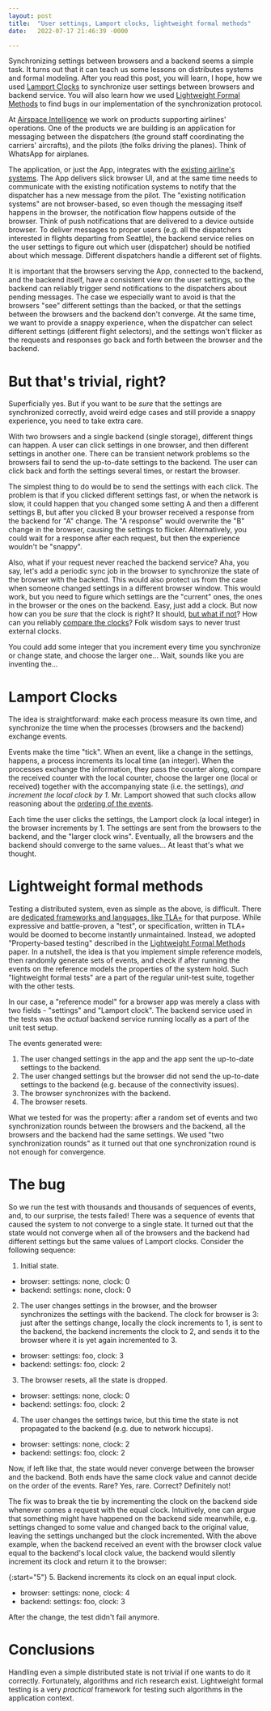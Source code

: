 ```yaml
---
layout: post
title:  "User settings, Lamport clocks, lightweight formal methods"
date:   2022-07-17 21:46:39 -0000

---
```


Synchronizing settings between browsers and a backend seems a simple task. It turns out that it can teach us some
lessons on distributes systems and formal modeling.  After you read this post, you will learn, I hope, how we used
[Lamport Clocks][ref_fowler] to synchronize user settings between browsers and backend service. You will also learn
how we used [Lightweight Formal Methods][ref_light_formal] to find bugs in our implementation of the synchronization
protocol.

At [Airspace Intelligence][ref_asi] we work on products supporting airlines' operations. One of the products we are
building is an application for messaging between the dispatchers (the ground staff coordinating the carriers'
aircrafts), and the pilots (the folks driving the planes). Think of WhatsApp for airplanes.

The application, or just the App, integrates with the [existing airline's systems][ref_acars].  The App delivers slick
browser UI, and at the same time needs to communicate with the existing notification systems to notify that the
dispatcher has a new message from the pilot. The "existing notification systems" are not browser-based, so even though
the messaging itself happens in the browser, the notification flow happens outside of the browser. Think of
push notifications that are delivered to a device outside browser. To deliver messages to proper users (e.g. all the
dispatchers interested in flights departing from Seattle), the backend service relies on the user settings to figure
out which user (dispatcher) should be notified about which message. Different dispatchers handle a different set of flights.

It is important that the browsers serving the App, connected to the backend, and the backend itself, have a consistent
view on the user settings,  so the backend can reliably trigger send notifications to the dispatchers about pending
messages. The case we especially want to avoid is that the browsers "see" different settings than the backed, or that
the settings between the browsers and the backend don't converge. At the same time, we want to provide a snappy
experience, when the dispatcher can select different settings (different flight selectors), and the settings won't
flicker as the requests and responses go back and forth between the browser and the backend.

# But that's trivial, right?

Superficially yes. But if you want to be _sure_ that the settings are synchronized correctly, avoid weird edge cases
and still provide a snappy experience, you need to take extra care.

With two browsers and a single backend (single storage), different things can happen. A user can click settings in one
browser, and then different settings in another one. There can be transient network problems so the browsers fail to
send the up-to-date settings to the backend. The user can click back and forth the settings several times, or restart the
browser. 

The simplest thing to do would be to send the settings with each click. The problem is that if you clicked different
settings fast, or when the network is slow, it could happen that you changed some setting A and then a different
settings B, but after you clicked B your browser received a response from the backend for "A" change. The "A response"
would overwrite the "B" change in the browser, causing the settings to flicker. Alternatively, you could wait for a response
after each request, but then the experience wouldn't be "snappy".

Also, what if your request never reached the backend service?  Aha, you say, let's add a periodic sync job in the
browser to synchronize the state of the browser with the backend. This would also protect us from the case when someone
changed settings in a different browser window. This would work, but you need to figure which settings are the "current"
ones, the ones in the browser or the ones on the backend. Easy, just add a clock. But now how can you be _sure_ that the
clock is right? It should, [but what if not][ref_amadeus]? How can you reliably [compare the clocks][ref_sokocheff]?
Folk wisdom says to never trust external clocks.

You could add some integer that you increment every time you synchronize or change state, and choose the larger one...
Wait, sounds like you are inventing the...

# Lamport Clocks

The idea is straightforward: make each process measure its own time, and synchronize the time when the processes
(browsers and the backend) exchange events.  

Events make the time "tick". When an event, like a change in the settings, happens, a process increments its local time
(an integer). When the processes exchange the information, they pass the counter along, compare the received counter
with the local counter, choose the larger one (local or received) together with the accompanying state (i.e. the
settings), _and increment the local clock by 1_. Mr. Lamport showed that such clocks allow reasoning about the [ordering
of the events][ref_wiki].

Each time the user clicks the settings, the Lamport clock (a local integer) in the browser increments by 1. The settings
are sent from the browsers to the backend, and the "larger clock wins". Eventually, all the browsers and the backend
should converge to the same values... At least that's what we thought.

# Lightweight formal methods

Testing a distributed system, even as simple as the above, is difficult. There are [dedicated frameworks and languages,
like TLA+][ref_tlaplus] for that purpose. While expressive and battle-proven, a "test", or specification, written in
TLA+ would be doomed to become instantly unmaintained.  Instead, we adopted "Property-based testing" described in the
[Lightweight Formal Methods][ref_light_formal] paper.  In a nutshell, the idea is that you implement simple reference
models, then randomly generate sets of events, and check if after running the events on the reference models the
properties of the system hold. Such "lightweight formal tests" are a part of the regular unit-test suite, together with
the other tests.

In our case, a "reference model" for a browser app was merely a class with two fields - "settings" and "Lamport clock".
The backend service used in the tests was the _actual_ backend service running locally as a part of the unit test setup.

The events generated were:

1. The user changed settings in the app and the app sent the up-to-date settings to the backend.
2. The user changed settings but the browser did not send the up-to-date settings to the backend (e.g. because of
the connectivity issues).
3. The browser synchronizes with the backend.
4. The browser resets.

What we tested for was the property: after a random set of events and two synchronization rounds between the browsers
and the backend, all the browsers and the backend had the same settings. We used "two synchronization rounds" as it
turned out that one synchronization round is not enough for convergence.

# The bug

So we run the test with thousands and thousands of sequences of events, and, to our surprise, the tests failed! There
was a sequence of events that caused the system to not converge to a single state. It turned out that 
the state would not converge when all of the browsers and the backend had different settings but the same values of Lamport
clocks. Consider the following sequence:

1. Initial state.
  - browser: settings: none, clock: 0
  - backend: settings: none, clock: 0

2. The user changes settings in the browser, and the browser synchronizes the settings with the backend. The clock for
browser is 3: just after the settings change, locally the clock increments to 1, is sent to the backend, the backend
increments the clock to 2, and sends it to the browser where it is yet again incremented to 3.
  - browser: settings: foo, clock: 3
  - backend: settings: foo, clock: 2

3. The browser resets, all the state is dropped.
  - browser: settings: none, clock: 0
  - backend: settings: foo, clock: 2

4. The user changes the settings twice, but this time the state is not propagated to the backend (e.g. due to network
hiccups).
  - browser: settings: none, clock: 2
  - backend: settings: foo, clock: 2

Now, if left like that, the state would never converge between the browser and the backend. Both ends have the same clock
value and cannot decide on the order of the events. Rare? Yes, rare. Correct? Definitely not!

The fix was to break the tie by incrementing the clock on the backend side whenever comes a request with the equal clock.
Intuitively, one can argue that something might have happened on the backend side meanwhile, e.g. settings changed to
some value and changed back to the original value, leaving the settings unchanged but the clock incremented. With the
above example, when the backend received an event with the browser clock value equal to the backend's local clock value,
the backend would silently increment its clock and return it to the browser:

{:start="5"}
5. Backend increments its clock on an equal input clock.
  - browser: settings: none, clock: 4
  - backend: settings: foo, clock: 3

After the change, the test didn't fail anymore.

# Conclusions

Handling even a simple distributed state is not trivial if one wants to do it correctly. Fortunately, algorithms and rich
research exist. Lightweight formal testing is a very _practical_ framework for testing such algorithms in the
application context.

[ref_acars]:https://en.wikipedia.org/wiki/ACARS
[ref_amadeus]:https://phys.org/news/2012-07-wreaks-internet-havoc.html
[ref_asi]:https://www.airspace-intelligence.com/company
[ref_fowler]:https://martinfowler.com/articles/patterns-of-distributed-systems/lamport-clock.html
[ref_light_formal]:https://dl.acm.org/doi/10.1145/3477132.3483540
[ref_sokocheff]:https://sookocheff.com/post/time/lamport-clock/
[ref_tlaplus]:https://en.wikipedia.org/wiki/TLA%2B
[ref_wiki]:https://en.wikipedia.org/wiki/Lamport_timestamp
